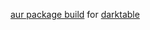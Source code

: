 [aur package build](http://aur.archlinux.org/packages.php?ID=31515) for [darktable](http://darktable.sf.net)
